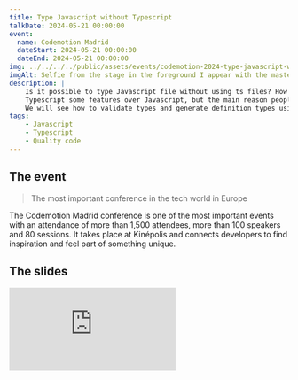 ```yaml
---
title: Type Javascript without Typescript
talkDate: 2024-05-21 00:00:00
event:
  name: Codemotion Madrid
  dateStart: 2024-05-21 00:00:00
  dateEnd: 2024-05-21 00:00:00
img: ../../../../public/assets/events/codemotion-2024-type-javascript-without-typescript.jpg
imgAlt: Selfie from the stage in the foreground I appear with the master of ceremonies Alba and the antendees in the background
description: |
    Is it possible to type Javascript file without using ts files? How can I make my Javascript library compatible with Typescript?
    Typescript some features over Javascript, but the main reason people use Typescript is for typing the code.
    We will see how to validate types and generate definition types using Javascript files.
tags:
    - Javascript
    - Typescript
    - Quality code
---
```


## The event

> The most important conference in the tech world in Europe

The Codemotion Madrid conference is one of the most important events with an attendance of more than 1,500 attendees, more than 100 speakers and 80 sessions. It takes place at Kinépolis and connects developers to find inspiration and feel part of something unique.

## The slides

<iframe loading="lazy" src="https://docs.google.com/presentation/d/e/2PACX-1vRACMfrnkg37gaPVWZ3SLJ6LgrY_q6RvMKRfueQH9PpHzMLB18R_PdBIjT-OBWflf7iYED972W1JHIW/embed" frameborder="0" allowfullscreen="true" mozallowfullscreen="true" webkitallowfullscreen="true"></iframe>

